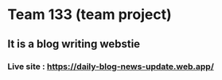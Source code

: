# Team 133 (team project)

## It is a blog writing webstie

### Live site : https://daily-blog-news-update.web.app/
